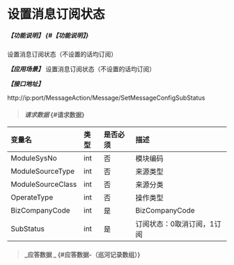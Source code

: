 # 设置消息订阅状态

##### _【功能说明】_ {#【功能说明】}

设置消息订阅状态（不设置的话均订阅）

_**【应用场景】**_
设置消息订阅状态（不设置的话均订阅）


_**【接口地址】**_

http://ip:port/MessageAction/Message/SetMessageConfigSubStatus

> #### _请求数据_ {#请求数据}

| 变量名 | 类型 | 是否必须 | 描述 |
| :--- | :--- | :--- | :--- |
| ModuleSysNo | int | 否 | 模块编码 |
| ModuleSourceType | int | 否 | 来源类型 |
| ModuleSourceClass | int | 否 | 来源分类 |
| OperateType | int | 否 | 操作类型 |
| BizCompanyCode | int | 是 | BizCompanyCode |
| SubStatus | int | 是| 订阅状态：0取消订阅，1订阅 |

> #### _应答数据 _ {#应答数据-（巡河记录数组）}



